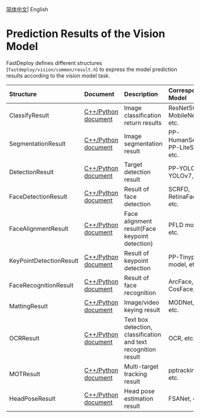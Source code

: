 [简体中文](README_CN.md)| English
# Prediction Results of the Vision Model

FastDeploy defines different structures (`fastdeploy/vision/common/result.h`) to express the model prediction results according to the vision model task.

| Structure | Document | Description | Corresponding Model |
|:------------------------|:----------------------------------------------|:------------------|:------------------------|
| ClassifyResult | [C++/Python document](./classification_result.md) | Image classification return results | ResNet50, MobileNetV3, etc. |
| SegmentationResult | [C++/Python document](./segmentation_result.md) | Image segmentation result | PP-HumanSeg, PP-LiteSeg, etc. |
| DetectionResult | [C++/Python document](./detection_result.md) | Target detection result | PP-YOLOE, YOLOv7, etc. |
| FaceDetectionResult | [C++/Python document](./face_detection_result.md) |  Result of face detection | SCRFD, RetinaFace, etc. |
| FaceAlignmentResult | [C++/Python document](./face_alignment_result.md) | Face alignment result(Face keypoint detection) | PFLD model, etc. |
| KeyPointDetectionResult | [C++/Python document](./keypointdetection_result.md) | Result of keypoint detection | PP-Tinypose model, etc. |
| FaceRecognitionResult | [C++/Python document](./face_recognition_result.md) | Result of face recognition | ArcFace, CosFace, etc. |
| MattingResult | [C++/Python document](./matting_result.md) | Image/video keying result | MODNet, RVM, etc. |
| OCRResult | [C++/Python document](./ocr_result.md) | Text box detection, classification and text recognition result | OCR, etc. |
| MOTResult | [C++/Python document](./mot_result.md) | Multi-target tracking result | pptracking, etc. |
| HeadPoseResult | [C++/Python document](./headpose_result.md) | Head pose estimation result | FSANet, etc. |
